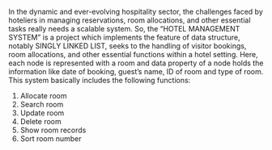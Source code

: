 In the dynamic and ever-evolving hospitality sector, the challenges faced by hoteliers in managing reservations, room allocations, and other essential tasks really needs a scalable system.
So, the “HOTEL MANAGEMENT SYSTEM” is a project which implements the feature of data structure, notably SINGLY LINKED LIST, seeks to the handling of visitor bookings, room allocations, and other essential functions within a hotel setting. Here, each node is represented with a room and data property of a node holds the information like date of booking, guest’s name, ID of room and type of room.
This system basically includes the following functions:
1.	Allocate room
2.	Search room
3.	Update room
4.	Delete room
5.	Show room records
6.	Sort room number

